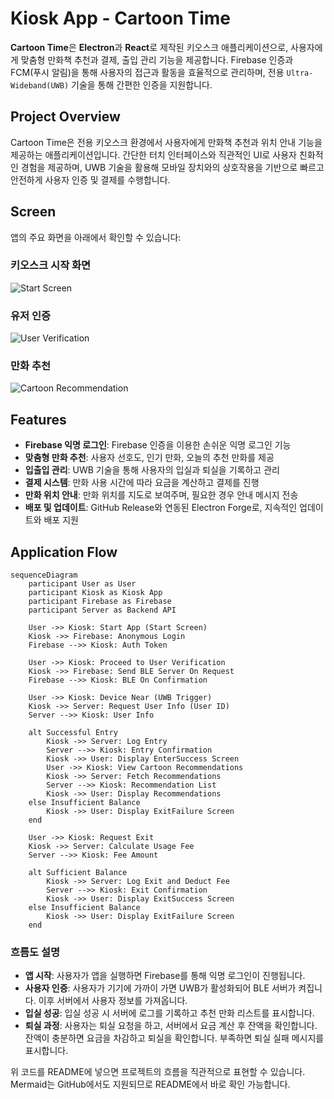 # Kiosk App - Cartoon Time

**Cartoon Time**은 **Electron**과 **React**로 제작된 키오스크 애플리케이션으로, 사용자에게 맞춤형 만화책 추천과 결제, 출입 관리 기능을 제공합니다. Firebase 인증과 FCM(푸시 알림)을 통해 사용자의 접근과 활동을 효율적으로 관리하며, 전용 `Ultra-Wideband(UWB)` 기술을 통해 간편한 인증을 지원합니다.

## Project Overview

Cartoon Time은 전용 키오스크 환경에서 사용자에게 만화책 추천과 위치 안내 기능을 제공하는 애플리케이션입니다. 간단한 터치 인터페이스와 직관적인 UI로 사용자 친화적인 경험을 제공하며, UWB 기술을 활용해 모바일 장치와의 상호작용을 기반으로 빠르고 안전하게 사용자 인증 및 결제를 수행합니다.

<!-- ## Table of Contents
1. [Project Overview](#project-overview)
2. [Features](#features)
3. [Installation and Setup](#installation-and-setup)
4. [Main Components](#main-components)
5. [Build and Distribution](#build-and-distribution)
6. [Folder Structure](#folder-structure)
7. [Contributing](#contributing)
8. [License](#license) -->

## Screen

앱의 주요 화면을 아래에서 확인할 수 있습니다:

### 키오스크 시작 화면

![Start Screen](assets/screenshots/start_screen.png)

### 유저 인증

![User Verification](assets/screenshots/user_verification.png)

### 만화 추천

![Cartoon Recommendation](assets/screenshots/cartoon_recommendation.png)

## Features

- **Firebase 익명 로그인**: Firebase 인증을 이용한 손쉬운 익명 로그인 기능
- **맞춤형 만화 추천**: 사용자 선호도, 인기 만화, 오늘의 추천 만화를 제공
- **입출입 관리**: UWB 기술을 통해 사용자의 입실과 퇴실을 기록하고 관리
- **결제 시스템**: 만화 사용 시간에 따라 요금을 계산하고 결제를 진행
- **만화 위치 안내**: 만화 위치를 지도로 보여주며, 필요한 경우 안내 메시지 전송
- **배포 및 업데이트**: GitHub Release와 연동된 Electron Forge로, 지속적인 업데이트와 배포 지원

## Application Flow

```mermaid
sequenceDiagram
    participant User as User
    participant Kiosk as Kiosk App
    participant Firebase as Firebase
    participant Server as Backend API

    User ->> Kiosk: Start App (Start Screen)
    Kiosk ->> Firebase: Anonymous Login
    Firebase -->> Kiosk: Auth Token

    User ->> Kiosk: Proceed to User Verification
    Kiosk ->> Firebase: Send BLE Server On Request
    Firebase -->> Kiosk: BLE On Confirmation

    User ->> Kiosk: Device Near (UWB Trigger)
    Kiosk ->> Server: Request User Info (User ID)
    Server -->> Kiosk: User Info

    alt Successful Entry
        Kiosk ->> Server: Log Entry
        Server -->> Kiosk: Entry Confirmation
        Kiosk ->> User: Display EnterSuccess Screen
        User ->> Kiosk: View Cartoon Recommendations
        Kiosk ->> Server: Fetch Recommendations
        Server -->> Kiosk: Recommendation List
        Kiosk ->> User: Display Recommendations
    else Insufficient Balance
        Kiosk ->> User: Display ExitFailure Screen
    end

    User ->> Kiosk: Request Exit
    Kiosk ->> Server: Calculate Usage Fee
    Server -->> Kiosk: Fee Amount

    alt Sufficient Balance
        Kiosk ->> Server: Log Exit and Deduct Fee
        Server -->> Kiosk: Exit Confirmation
        Kiosk ->> User: Display ExitSuccess Screen
    else Insufficient Balance
        Kiosk ->> User: Display ExitFailure Screen
    end

```

### 흐름도 설명

- **앱 시작**: 사용자가 앱을 실행하면 Firebase를 통해 익명 로그인이 진행됩니다.
- **사용자 인증**: 사용자가 기기에 가까이 가면 UWB가 활성화되어 BLE 서버가 켜집니다. 이후 서버에서 사용자 정보를 가져옵니다.
- **입실 성공**: 입실 성공 시 서버에 로그를 기록하고 추천 만화 리스트를 표시합니다.
- **퇴실 과정**: 사용자는 퇴실 요청을 하고, 서버에서 요금 계산 후 잔액을 확인합니다. 잔액이 충분하면 요금을 차감하고 퇴실을 확인합니다. 부족하면 퇴실 실패 메시지를 표시합니다.

위 코드를 README에 넣으면 프로젝트의 흐름을 직관적으로 표현할 수 있습니다. Mermaid는 GitHub에서도 지원되므로 README에서 바로 확인 가능합니다.
